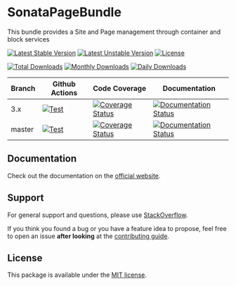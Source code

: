 <!--
DO NOT EDIT THIS FILE!

It's auto-generated by sonata-project/dev-kit package.
-->

# SonataPageBundle

This bundle provides a Site and Page management through container and block services

[![Latest Stable Version](https://poser.pugx.org/sonata-project/page-bundle/v/stable)](https://packagist.org/packages/sonata-project/page-bundle)
[![Latest Unstable Version](https://poser.pugx.org/sonata-project/page-bundle/v/unstable)](https://packagist.org/packages/sonata-project/page-bundle)
[![License](https://poser.pugx.org/sonata-project/page-bundle/license)](https://packagist.org/packages/sonata-project/page-bundle)

[![Total Downloads](https://poser.pugx.org/sonata-project/page-bundle/downloads)](https://packagist.org/packages/sonata-project/page-bundle)
[![Monthly Downloads](https://poser.pugx.org/sonata-project/page-bundle/d/monthly)](https://packagist.org/packages/sonata-project/page-bundle)
[![Daily Downloads](https://poser.pugx.org/sonata-project/page-bundle/d/daily)](https://packagist.org/packages/sonata-project/page-bundle)

Branch | Github Actions | Code Coverage | Documentation |
------ | -------------- | ------------- | ------------- |
3.x    | [![Test][test_stable_badge]][test_stable_link]     | [![Coverage Status][coverage_stable_badge]][coverage_stable_link]     | [![Documentation Status][documentation_stable_badge]][documentation_stable_link]     |
master | [![Test][test_unstable_badge]][test_unstable_link] | [![Coverage Status][coverage_unstable_badge]][coverage_unstable_link] | [![Documentation Status][documentation_unstable_badge]][documentation_unstable_link] |

## Documentation

Check out the documentation on the [official website](https://docs.sonata-project.org/projects/SonataPageBundle).

## Support

For general support and questions, please use [StackOverflow](http://stackoverflow.com/questions/tagged/sonata).

If you think you found a bug or you have a feature idea to propose, feel free to open an issue
**after looking** at the [contributing guide](CONTRIBUTING.md).

## License

This package is available under the [MIT license](LICENSE).

[test_stable_badge]: https://github.com/sonata-project/SonataPageBundle/workflows/Test/badge.svg?branch=3.x
[test_stable_link]: https://github.com/sonata-project/SonataPageBundle/actions?query=workflow:test+branch:3.x
[test_unstable_badge]: https://github.com/sonata-project/SonataPageBundle/workflows/Test/badge.svg?branch=master
[test_unstable_link]: https://github.com/sonata-project/SonataPageBundle/actions?query=workflow:test+branch:master

[coverage_stable_badge]: https://codecov.io/gh/sonata-project/SonataPageBundle/branch/3.x/graph/badge.svg
[coverage_stable_link]: https://codecov.io/gh/sonata-project/SonataPageBundle/branch/3.x
[coverage_unstable_badge]: https://codecov.io/gh/sonata-project/SonataPageBundle/branch/master/graph/badge.svg
[coverage_unstable_link]: https://codecov.io/gh/sonata-project/SonataPageBundle/branch/master

[documentation_stable_badge]: https://readthedocs.org/projects/sonatapagebundle/badge/?version=3.x
[documentation_stable_link]: https://docs.sonata-project.org/projects/SonataPageBundle/en/3.x/?badge=3.x
[documentation_unstable_badge]: https://readthedocs.org/projects/sonatapagebundle/badge/?version=master
[documentation_unstable_link]: https://docs.readthedocs.org/projects/SonataPageBundle/en/master/?badge=master
